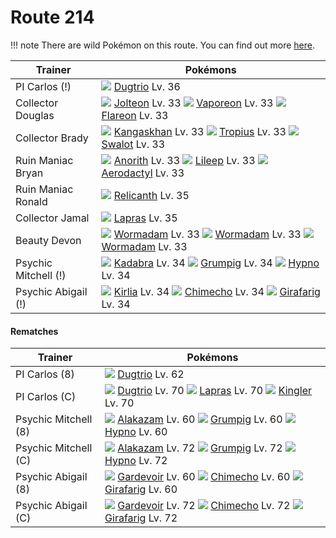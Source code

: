 # Route 214

!!! note
    There are wild Pokémon on this route. You can find out more [here](/wild_pokemon/route_214/).


Trainer                    | Pokémons
---                        | ---
PI Carlos (!)              | ![][051]  [Dugtrio] Lv. 36
Collector Douglas          | ![][135]  [Jolteon] Lv. 33  ![][134]  [Vaporeon] Lv. 33  ![][136]  [Flareon] Lv. 33
Collector Brady            | ![][115]  [Kangaskhan] Lv. 33  ![][357]  [Tropius] Lv. 33  ![][317]  [Swalot] Lv. 33
Ruin Maniac Bryan          | ![][347]  [Anorith] Lv. 33  ![][345]  [Lileep] Lv. 33  ![][142]  [Aerodactyl] Lv. 33
Ruin Maniac Ronald         | ![][369]  [Relicanth] Lv. 35
Collector Jamal            | ![][131]  [Lapras] Lv. 35
Beauty Devon               | ![][413]  [Wormadam] Lv. 33  ![][413]  [Wormadam] Lv. 33  ![][413]  [Wormadam] Lv. 33
Psychic Mitchell (!)       | ![][064]  [Kadabra] Lv. 34  ![][326]  [Grumpig] Lv. 34  ![][097]  [Hypno] Lv. 34
Psychic Abigail (!)        | ![][281]  [Kirlia] Lv. 34  ![][358]  [Chimecho] Lv. 34  ![][203]  [Girafarig] Lv. 34

#### Rematches

Trainer                    | Pokémons
---                        | ---
PI Carlos (8)              | ![][051]  [Dugtrio] Lv. 62
PI Carlos (C)              | ![][051]  [Dugtrio] Lv. 70  ![][131]  [Lapras] Lv. 70  ![][099]  [Kingler] Lv. 70
Psychic Mitchell (8)       | ![][065]  [Alakazam] Lv. 60  ![][326]  [Grumpig] Lv. 60  ![][097]  [Hypno] Lv. 60
Psychic Mitchell (C)       | ![][065]  [Alakazam] Lv. 72  ![][326]  [Grumpig] Lv. 72  ![][097]  [Hypno] Lv. 72
Psychic Abigail (8)        | ![][282]  [Gardevoir] Lv. 60  ![][358]  [Chimecho] Lv. 60  ![][203]  [Girafarig] Lv. 60
Psychic Abigail (C)        | ![][282]  [Gardevoir] Lv. 72  ![][358]  [Chimecho] Lv. 72  ![][203]  [Girafarig] Lv. 72


[Dugtrio]: /pokemon_changes/051/
[Kadabra]: /pokemon_changes/064/
[Alakazam]: /pokemon_changes/065/
[Hypno]: /pokemon_changes/097/
[Kingler]: /pokemon_changes/099/
[Kangaskhan]: /pokemon_changes/115/
[Lapras]: /pokemon_changes/131/
[Vaporeon]: /pokemon_changes/134/
[Jolteon]: /pokemon_changes/135/
[Flareon]: /pokemon_changes/136/
[Aerodactyl]: /pokemon_changes/142/
[Girafarig]: /pokemon_changes/203/
[Kirlia]: /pokemon_changes/281/
[Gardevoir]: /pokemon_changes/282/
[Swalot]: /pokemon_changes/317/
[Grumpig]: /pokemon_changes/326/
[Lileep]: /pokemon_changes/345/
[Anorith]: /pokemon_changes/347/
[Tropius]: /pokemon_changes/357/
[Chimecho]: /pokemon_changes/358/
[Relicanth]: /pokemon_changes/369/
[Wormadam]: /pokemon_changes/413/
[051]: /img/pokemon/051.png
[064]: /img/pokemon/064.png
[065]: /img/pokemon/065.png
[097]: /img/pokemon/097.png
[099]: /img/pokemon/099.png
[115]: /img/pokemon/115.png
[131]: /img/pokemon/131.png
[134]: /img/pokemon/134.png
[135]: /img/pokemon/135.png
[136]: /img/pokemon/136.png
[142]: /img/pokemon/142.png
[203]: /img/pokemon/203.png
[281]: /img/pokemon/281.png
[282]: /img/pokemon/282.png
[317]: /img/pokemon/317.png
[326]: /img/pokemon/326.png
[345]: /img/pokemon/345.png
[347]: /img/pokemon/347.png
[357]: /img/pokemon/357.png
[358]: /img/pokemon/358.png
[369]: /img/pokemon/369.png
[413]: /img/pokemon/413.png
